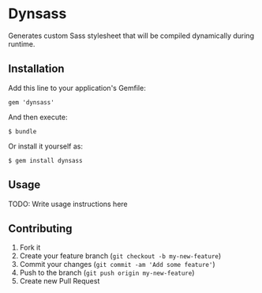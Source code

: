 # Dynsass

Generates custom Sass stylesheet that will be compiled dynamically during runtime.

## Installation

Add this line to your application's Gemfile:

    gem 'dynsass'

And then execute:

    $ bundle

Or install it yourself as:

    $ gem install dynsass

## Usage

TODO: Write usage instructions here

## Contributing

1. Fork it
2. Create your feature branch (`git checkout -b my-new-feature`)
3. Commit your changes (`git commit -am 'Add some feature'`)
4. Push to the branch (`git push origin my-new-feature`)
5. Create new Pull Request
